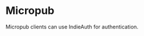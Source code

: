 # Micropub

<Anchor href="https://github.com/getindiekit/indiekit/" text="Indiekit" />

Micropub clients can use IndieAuth for authentication.

<!--
Examples of websites that support Micropub:

- https://indiebookclub.biz/documentation

indiebookclub is an app for keeping track of the books you are reading or want to read. It is primarily intended to help you own your data by posting directly to your own site with Micropub. If your site does not support Micropub yet, you can still post to your indiebookclub profile.
-->
